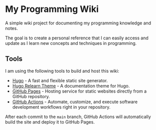 # My Programming Wiki

A simple wiki project for documenting my programming knowledge and notes.

The goal is to create a personal reference that I can easily access and update as I learn new concepts and techniques in programming.

## Tools
I am using the following tools to build and host this wiki:
- [Hugo](https://gohugo.io/) - A fast and flexible static site generator.
- [Hugo Relearn Theme](hhttps://github.com/McShelby/hugo-theme-relearn) - A documentation theme for Hugo.
- [GitHub Pages](https://pages.github.com/) - Hosting service for static websites directly from a GitHub repository. 
- [GitHub Actions](https://docs.github.com/en/actions) - Automate, customize, and execute software development workflows right in your repository.

After each commit to the `main` branch, GitHub Actions will automatically build the site and deploy it to GitHub Pages.